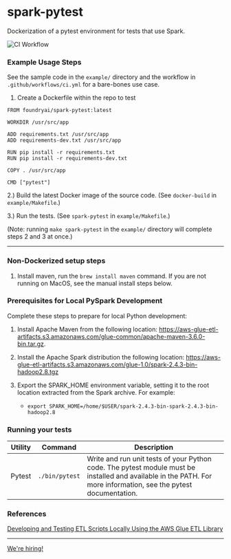 # spark-pytest
Dockerization of a pytest environment for tests that use Spark.

![CI Workflow](https://github.com/FoundryAI/spark-pytest/workflows/CI%20Workflow/badge.svg)

### Example Usage Steps

See the sample code in the `example/` directory and the workflow in `.github/workflows/ci.yml` for a bare-bones use case.

1. Create a Dockerfile within the repo to test
```
FROM foundryai/spark-pytest:latest

WORKDIR /usr/src/app

ADD requirements.txt /usr/src/app
ADD requirements-dev.txt /usr/src/app

RUN pip install -r requirements.txt
RUN pip install -r requirements-dev.txt

COPY . /usr/src/app

CMD ["pytest"]

```

2.) Build the latest Docker image of the source code. (See `docker-build` in `example/Makefile`.)

3.) Run the tests. (See `spark-pytest` in `example/Makefile`.)

(Note: running `make spark-pytest` in the `example/` directory will complete steps 2 and 3 at once.)


---
### Non-Dockerized setup steps
1. Install maven, run the `brew install maven` command. If you are not running on MacOS, see the manual install steps below.

### Prerequisites for Local PySpark Development
Complete these steps to prepare for local Python development:

1. Install Apache Maven from the following location: https://aws-glue-etl-artifacts.s3.amazonaws.com/glue-common/apache-maven-3.6.0-bin.tar.gz.

2. Install the Apache Spark distribution the following location: https://aws-glue-etl-artifacts.s3.amazonaws.com/glue-1.0/spark-2.4.3-bin-hadoop2.8.tgz 

3. Export the SPARK_HOME environment variable, setting it to the root location extracted from the Spark archive. For example:
    - `export SPARK_HOME=/home/$USER/spark-2.4.3-bin-spark-2.4.3-bin-hadoop2.8`

### Running your tests

|Utility|Command|Description|
|---|---|---|
|Pytest|`./bin/pytest`|Write and run unit tests of your Python code. The pytest module must be installed and available in the PATH. For more information, see the pytest documentation.|

### References
[Developing and Testing ETL Scripts Locally Using the AWS Glue ETL Library](https://docs.aws.amazon.com/glue/latest/dg/aws-glue-programming-etl-libraries.html)


---
[We're hiring!](https://foundry.ai/careers/)